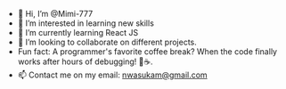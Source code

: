 - 👋 Hi, I’m @Mimi-777
- 👀 I’m interested in learning new skills
- 🌱 I’m currently learning React JS
- 💞️ I’m looking to collaborate on different projects.
 - Fun fact: A programmer's favorite coffee break? When the code finally works after hours of debugging! 🍵☕️.
- 📫 Contact me on my email: nwasukam@gmail.com

<!---
Mimi-777/Mimi-777 is a ✨ special ✨ repository because its `README.md` (this file) appears on your GitHub profile.
You can click the Preview link to take a look at your changes.
--->
